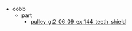 * oobb
  * part
    * [pulley_gt2_06_09_ex_144_teeth_shield](oobb/part/pulley_gt2_06_09_ex_144_teeth_shield)
